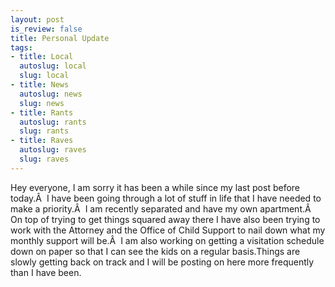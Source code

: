 ```yaml
--- 
layout: post
is_review: false
title: Personal Update
tags: 
- title: Local
  autoslug: local
  slug: local
- title: News
  autoslug: news
  slug: news
- title: Rants
  autoslug: rants
  slug: rants
- title: Raves
  autoslug: raves
  slug: raves
---
```

Hey everyone, I am sorry it has been a while since my last post before today.Â  I have been going through a lot of stuff in life that I have needed to make a priority.Â  I am recently separated and have my own apartment.Â  On top of trying to get things squared away there I have also been trying to work with the Attorney and the Office of Child Support to nail down what my monthly support will be.Â  I am also working on getting a visitation schedule down on paper so that I can see the kids on a regular basis.Things are slowly getting back on track and I will be posting on here more frequently than I have been.
